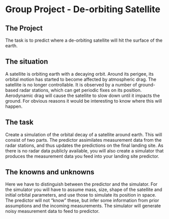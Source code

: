 # Group Project - De-orbiting Satellite 

## The Project
The task is to predict where a de-orbiting satellite will hit the surface of the earth.

## The situation
A satellite is orbiting earth with a decaying orbit. Around its perigee, its orbital motion has started to
become affected by atmospheric drag. The satellite is no longer controllable. It is observed by a
number of ground-based radar stations, which can get periodic fixes on its position. Aerodynamic
drag will cause the satellite to slow down until it impacts the ground. For obvious reasons it would
be interesting to know where this will happen.

## The task
Create a simulation of the orbital decay of a satellite around earth. This will consist of two parts. The
predictor assimilates measurement data from the radar stations, and thus updates the predictions
on the final landing site. As there is no radar data publicly available, you will also create a simulator
that produces the measurement data you feed into your landing site predictor.

## The knowns and unknowns
Here we have to distinguish between the predictor and the simulator. For the simulator you will
have to assume mass, size, shape of the satellite and initial orbital parameters, and use those to
simulate its position in space. The predictor will not “know” these, but infer some information from
prior assumptions and the incoming measurements. The simulator will generate noisy measurement
data to feed to predictor.
